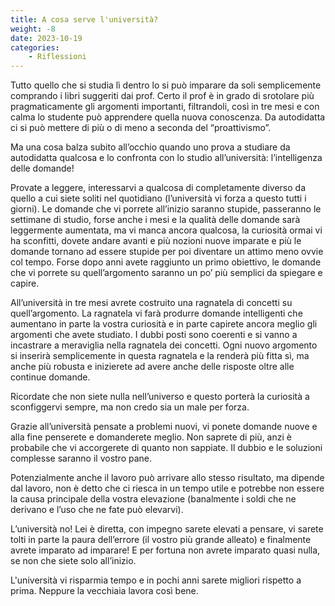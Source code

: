 ```yaml
---
title: A cosa serve l'università?
weight: -8
date: 2023-10-19
categories: 
    - Riflessioni
---
```


Tutto quello che si studia lì dentro lo si può imparare da soli semplicemente comprando i libri suggeriti dai prof. Certo il prof è in grado di srotolare più pragmaticamente gli argomenti importanti, filtrandoli, così in tre mesi e con calma lo studente può apprendere quella nuova conoscenza. Da autodidatta ci si può mettere di più o di meno a seconda del “proattivismo”.

Ma una cosa balza subito all’occhio quando uno prova a studiare da autodidatta qualcosa e lo confronta con lo studio all’università: l’intelligenza delle domande!

Provate a leggere, interessarvi a qualcosa di completamente diverso da quello a cui siete soliti nel quotidiano (l’università vi forza a questo tutti i giorni). Le domande che vi porrete all’inizio saranno stupide, passeranno le settimane di studio, forse anche i mesi e la qualità delle domande sarà leggermente aumentata, ma vi manca ancora qualcosa, la curiosità ormai vi ha sconfitti, dovete andare avanti e più nozioni nuove imparate e più le domande tornano ad essere stupide per poi diventare un attimo meno ovvie col tempo. Forse dopo anni avete raggiunto un primo obiettivo, le domande che vi porrete su quell’argomento saranno un po’ più semplici da spiegare e capire.

All’università in tre mesi avrete costruito una ragnatela di concetti su quell’argomento. La ragnatela vi farà produrre domande intelligenti che aumentano in parte la vostra curiosità e in parte capirete ancora meglio gli argomenti che avete studiato. I dubbi posti sono coerenti e si vanno a incastrare a meraviglia nella ragnatela dei concetti.
Ogni nuovo argomento si inserirà semplicemente in questa ragnatela e la renderà più fitta sì, ma anche più robusta e inizierete ad avere anche delle risposte oltre alle continue domande. 

Ricordate che non siete nulla nell’universo e questo porterà la curiosità a sconfiggervi sempre, ma non credo sia un male per forza.

Grazie all’università pensate a problemi nuovi, vi ponete domande nuove e alla fine penserete e domanderete meglio. Non saprete di più, anzi è probabile che vi accorgerete di quanto non sappiate. Il dubbio e le soluzioni complesse saranno il vostro pane.

Potenzialmente anche il lavoro può arrivare allo stesso risultato, ma dipende dal lavoro, non è detto che ci riesca in un tempo utile e potrebbe non essere la causa principale della vostra elevazione (banalmente i soldi che ne derivano e l’uso che ne fate può elevarvi).

L’università no! Lei è diretta, con impegno sarete elevati a pensare, vi sarete tolti in parte la paura dell’errore (il vostro più grande alleato) e finalmente avrete imparato ad imparare! E per fortuna non avrete imparato quasi nulla, se non che siete solo all’inizio.

L'università vi risparmia tempo e in pochi anni sarete migliori rispetto a prima. Neppure la vecchiaia lavora così bene.
